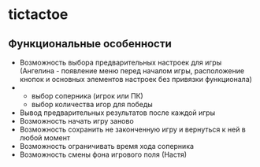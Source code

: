 # tictactoe

## Функциональные особенности

- Возможность выбора предварительных настроек для игры (Ангелина - появление меню перед началом игры, расположение кнопок и основных элементов настроек без привязки функционала)
- - выбор соперника (игрок или ПК)
  - выбор количества игор для победы
- Вывод предварительных результатов после каждой игры
- Возможность начать игру заново
- Возможность сохранить не законченную игру и вернуться к ней в любой момент
- Возможность ограничивать время хода соперника
- Возможность смены фона игрового поля (Настя)
